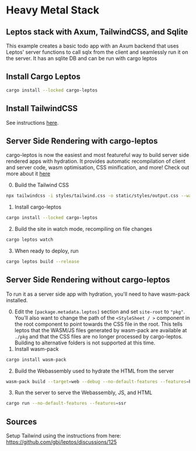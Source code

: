 # Heavy Metal Stack
## Leptos stack with Axum, TailwindCSS, and Sqlite 

This example creates a basic todo app with an Axum backend that uses Leptos' server functions to call sqlx from the client and seamlessly run it on the server. It has an sqlite DB and can
be run with cargo leptos

## Install Cargo Leptos
```bash
cargo install --locked cargo-leptos
```
## Install TailwindCSS
See instructions [here](https://github.com/tailwindlabs/tailwindcss/releases).

## Server Side Rendering with cargo-leptos
cargo-leptos is now the easiest and most featureful way to build server side rendered apps with hydration. It provides automatic recompilation of client and server code, wasm optimisation, CSS minification, and more! Check out more about it [here](https://github.com/akesson/cargo-leptos)

0. Build the Tailwind CSS
```bash
npx tailwindcss -i styles/tailwind.css -o static/styles/output.css --watch
```
1. Install cargo-leptos
```bash
cargo install --locked cargo-leptos
``` 
2. Build the site in watch mode, recompiling on file changes
```bash
cargo leptos watch
```
3. When ready to deploy, run
```bash
cargo leptos build --release
```

## Server Side Rendering without cargo-leptos
To run it as a server side app with hydration, you'll need to have wasm-pack installed.

0. Edit the `[package.metadata.leptos]` section and set `site-root` to `"pkg"`. You'll also want to change the path of the `<StyleSheet / >` component in the root component to point towards the CSS file in the root. This tells leptos that the WASM/JS files generated by wasm-pack are available at `./pkg` and that the CSS files are no longer processed by cargo-leptos. Building to alternative folders is not supported at this time.
1. Install wasm-pack
```bash
cargo install wasm-pack
```
2. Build the Webassembly used to hydrate the HTML from the server
```bash
wasm-pack build --target=web --debug --no-default-features --features=hydrate
```
3. Run the server to serve the Webassembly, JS, and HTML 
```bash
cargo run --no-default-features --features=ssr
```
## Sources
Setup Tailwind using the instructions from here:
https://github.com/gbj/leptos/discussions/125

